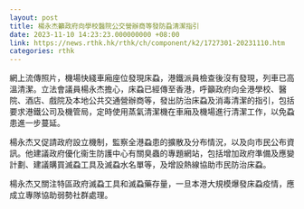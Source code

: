 ```yaml
---
layout: post
title: 楊永杰籲政府向學校醫院公交營辦商等發防蝨清潔指引
date: 2023-11-10 14:23:23.000000000 +08:00
link: https://news.rthk.hk/rthk/ch/component/k2/1727301-20231110.htm
categories: rthk
---
```


網上流傳照片，機場快綫車廂座位發現床蝨，港鐵派員檢查後沒有發現，列車已高溫清潔。立法會議員楊永杰擔心，床蝨已經傳至香港，呼籲政府向全港學校、醫院、酒店、戲院及本地公共交通營辦商等，發出防治床蝨及消毒清潔的指引，包括要求港鐵公司及機管局，定時使用蒸氣清潔機在車廂及機場進行清潔工作，以免蝨患進一步蔓延。

楊永杰又促請政府設立機制，監察全港蝨患的擴散及分布情況，以及向市民公布資訊。他建議政府優化衞生防護中心有關臭蟲的專題網站，包括增加政府準備及應變計劃、建議購買滅蝨工具及滅蝨水名單等，及增設熱線協助市民防治床蝨。

楊永杰又關注特區政府滅蝨工具和滅蝨藥存量，一旦本港大規模爆發床蝨疫情，應成立專隊協助弱勢社群處理。
